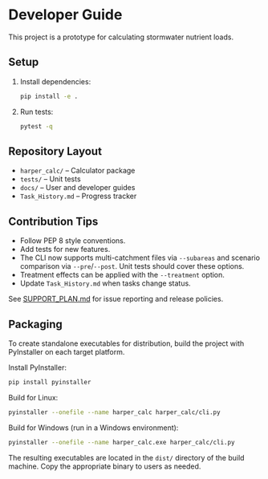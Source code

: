 # Developer Guide

This project is a prototype for calculating stormwater nutrient loads.

## Setup
1. Install dependencies:
   ```bash
   pip install -e .
   ```
2. Run tests:
   ```bash
   pytest -q
   ```

## Repository Layout
- `harper_calc/` – Calculator package
- `tests/` – Unit tests
- `docs/` – User and developer guides
- `Task_History.md` – Progress tracker

## Contribution Tips
- Follow PEP 8 style conventions.
- Add tests for new features.
- The CLI now supports multi-catchment files via `--subareas` and
  scenario comparison via `--pre`/`--post`. Unit tests should cover
  these options.
- Treatment effects can be applied with the `--treatment` option.
- Update `Task_History.md` when tasks change status.

See [SUPPORT_PLAN.md](SUPPORT_PLAN.md) for issue reporting and release
policies.

## Packaging
To create standalone executables for distribution, build the project with
PyInstaller on each target platform.

Install PyInstaller:

```bash
pip install pyinstaller
```

Build for Linux:

```bash
pyinstaller --onefile --name harper_calc harper_calc/cli.py
```

Build for Windows (run in a Windows environment):

```bash
pyinstaller --onefile --name harper_calc.exe harper_calc/cli.py
```

The resulting executables are located in the `dist/` directory of the build
machine. Copy the appropriate binary to users as needed.